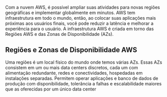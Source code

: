 
Com a nuvem AWS, é possível ampliar suas atividades para novas regiões geográficas e implementar globalmente em minutos.
AWS tem infraestrutura em todo o mundo, então, ao colocar suas aplicações mais próximas aos usuários finais, você pode reduzir a latência e melhorar a experiência para o usuário.
A infraestrutura AWS é criada em torno das Regiões AWS e das Zonas de Disponibilidade (AZs).
## Regiões e Zonas de Disponibilidade AWS

Uma regiões é um local físico do mundo onde temos várias AZs.
Essas AZs consistem em um ou mais data centers discretos, cada um com alimentação redundante, redes e conectividades, hospedadas em instalações separadas. Permitem operar aplicações e banco de dados de produção com disponibilidade, tolerância a falhas e escalabilidade maiores que as oferecidas por um único data center